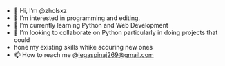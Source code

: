 - 👋 Hi, I’m @zholsxz
- 👀 I’m interested in programming and editing.
- 🌱 I’m currently learning Python and Web Development
- 💞️ I’m looking to collaborate on Python particularly in doing projects that could
- hone my existing skills whike acquring new ones
- 📫 How to reach me @legaspinaj269@gmail.com

<!---
zholsxz/zholsxz is a ✨ special ✨ repository because its `README.md` (this file) appears on your GitHub profile.
You can click the Preview link to take a look at your changes.
--->
